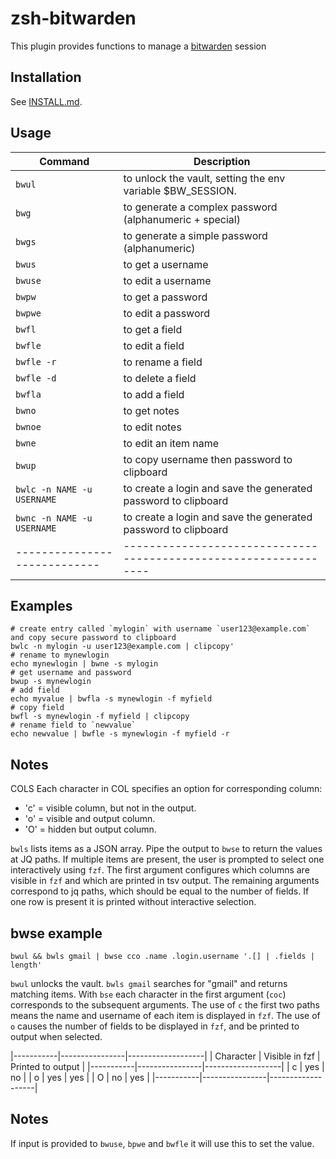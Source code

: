 # zsh-bitwarden
This plugin provides functions to manage a [bitwarden](https://github.com/bitwarden/cli) session


## Installation

See [INSTALL.md](INSTALL.md).

## Usage

| Command                    | Description                                                    |
|----------------------------|----------------------------------------------------------------|
| `bwul`                     | to unlock the vault, setting the env variable $BW_SESSION.     |
| `bwg`                      | to generate a complex password (alphanumeric + special)        |
| `bwgs`                     | to generate a simple password (alphanumeric)                   |
| `bwus`                     | to get a username                                              |
| `bwuse`                    | to edit a username                                             |
| `bwpw`                     | to get a password                                              |
| `bwpwe`                    | to edit a password                                             |
| `bwfl`                     | to get a field                                                 |
| `bwfle`                    | to edit a field                                                |
| `bwfle -r`                 | to rename a field                                              |
| `bwfle -d`                 | to delete a field                                              |
| `bwfla`                    | to add a field                                                 |
| `bwno`                     | to get notes                                                   |
| `bwnoe`                    | to edit notes                                                  |
| `bwne`                     | to edit an item name                                           |
| `bwup`                     | to copy username then password to clipboard                    |
| `bwlc -n NAME -u USERNAME` | to create a login and save the generated password to clipboard |
| `bwnc -n NAME -u USERNAME` | to create a login and save the generated password to clipboard |
|----------------------------|----------------------------------------------------------------|

## Examples

```
# create entry called `mylogin` with username `user123@example.com` and copy secure password to clipboard
bwlc -n mylogin -u user123@example.com | clipcopy'
# rename to mynewlogin
echo mynewlogin | bwne -s mylogin
# get username and password
bwup -s mynewlogin
# add field
echo myvalue | bwfla -s mynewlogin -f myfield
# copy field
bwfl -s mynewlogin -f myfield | clipcopy
# rename field to `newvalue`
echo newvalue | bwfle -s mynewlogin -f myfield -r
```

## Notes

COLS    Each character in COL specifies an option for corresponding column:
- 'c' = visible column, but not in the output.
- 'o' = visible and output column.
- 'O' = hidden but output column.

`bwls` lists items as a JSON array. Pipe the output to `bwse` to return the values at JQ paths. If multiple items are present, the user is prompted to select one interactively using `fzf`. The first argument configures which columns are visible in `fzf` and which are printed in tsv output. The remaining arguments correspond to jq paths, which should be equal to the number of fields. If one row is present it is printed without interactive selection.

## bwse example

```
bwul && bwls gmail | bwse cco .name .login.username '.[] | .fields | length' 
```

`bwul` unlocks the vault. `bwls gmail` searches for "gmail" and returns matching items. With `bse` each character in the first argument (`coc`) corresponds to the subsequent arguments. The use of `c` the first two paths means the name and username of each item is displayed in `fzf`. The use of `o` causes the number of fields to be displayed in `fzf`, and be printed to output when selected.

|-----------|----------------|-------------------|
| Character | Visible in fzf | Printed to output |
|-----------|----------------|-------------------|
| c         | yes            | no                |
| o         | yes            | yes               |
| O         | no             | yes               |
|-----------|----------------|-------------------|

## Notes

If input is provided to `bwuse`, `bpwe` and `bwfle` it will use this to set the value.
